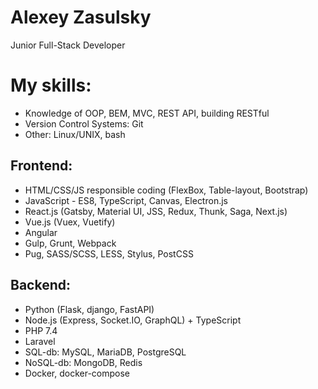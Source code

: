 # Alexey Zasulsky

Junior Full-Stack Developer

# My skills:
 - Knowledge of OOP, BEM, MVC, REST API, building RESTful
 - Version Control Systems: Git
 - Other: Linux/UNIX, bash
## Frontend:
 - HTML/CSS/JS responsible coding (FlexBox, Table-layout, Bootstrap)
 - JavaScript - ES8, TypeScript, Canvas, Electron.js
 - React.js (Gatsby, Material UI, JSS, Redux, Thunk, Saga, Next.js)
 - Vue.js (Vuex, Vuetify)
 - Angular 
 - Gulp, Grunt, Webpack
 - Pug, SASS/SCSS, LESS, Stylus, PostCSS
## Backend:
 - Python (Flask, django, FastAPI)
 - Node.js (Express, Socket.IO, GraphQL) + TypeScript
 - PHP 7.4
 - Laravel
 - SQL-db: MySQL, MariaDB, PostgreSQL
 - NoSQL-db: MongoDB, Redis
 - Docker, docker-compose
